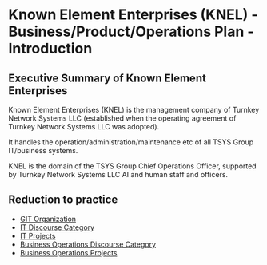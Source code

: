 # Known Element Enterprises (KNEL) - Business/Product/Operations Plan - Introduction

## Executive Summary of Known Element Enterprises

Known Element Enterprises (KNEL) is the management company of Turnkey Network Systems LLC (established when the operating agreement of Turnkey Network Systems LLC was adopted).

It handles the operation/administration/maintenance etc of all TSYS Group IT/business systems.

KNEL is the domain of the TSYS Group Chief Operations Officer, supported by Turnkey Network Systems LLC AI and human staff and officers.

## Reduction to practice

- [GIT Organization](https://git.knownelement.com/KNEL)
- [IT Discourse Category](https://community.turnsys.com/c/chiefoperationsandfinanceofficer/vptechnicaloperations/20)
- [IT Projects](https://projects.knownelement.com/projects/technicaloperations)
- [Business Operations Discourse Category](https://community.turnsys.com/c/chiefoperationsandfinanceofficer/knel-bizops/72)
- [Business Operations Projects](https://projects.knownelement.com/projects/business-operations)
